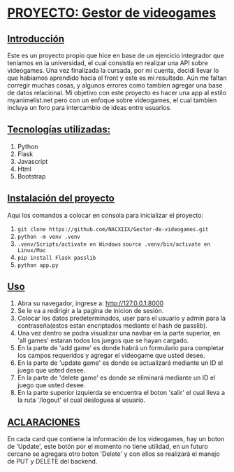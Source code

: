 # <u>**PROYECTO: Gestor de videogames**</u>

## **<u>Introducción</u>**

Este es un proyecto propio que hice en base de un ejercicio integrador que teniamos en la universidad, el cual consistia en realizar una API sobre videogames. Una vez finalizada la cursada, por mi cuenta, decidi llevar lo que habiamos aprendido hacia el front y este es mi resultado. Aún me faltan corregir muchas cosas, y algunos errores como tambien agregar una base de datos relacional. Mi objetivo con este proyecto es hacer una app al estilo myanimelist.net pero con un enfoque sobre videogames, el cual tambien incluya un foro para intercambio de ideas entre usuarios.


## <u>Tecnologías utilizadas:</u>
1. Python
2. Flask
3. Javascript
3. Html
4. Bootstrap

## <u>Instalación del proyecto</u>

Aqui los comandos a colocar en consola para inicializar el proyecto:</br>
1. `git clone https://github.com/NACXIIX/Gestor-de-videogames.git`
2. `python -m venv .venv`
3. `.venv/Scripts/activate en Windows`
`source .venv/bin/activate en Linux/Mac` 
4. `pip install Flask passlib`
5. `python app.py`

## <u>Uso</u>

1. Abra su navegador, ingrese a: http://127.0.0.1:8000
2. Se le va a redirigir a la pagina de inicion de sesión.
3. Colocar los datos predeterminados, user para el usuario y admin para la contraseña(estos estan encriptados mediante el hash de passlib).
4. Una vez dentro se podra visualizar una navbar en la parte superior, en 'all games' estaran todos los juegos que se hayan cargado.
5. En la parte de 'add game' es donde habrá un formulario para completar los campos requeridos y agregar el videogame que usted desee.
6. En la parte de 'update game' es donde se actualizará mediante un ID el juego que usted desee.
7. En la parte de 'delete game' es donde se eliminará mediante un ID el juego que usted desee.
8. En la parte superior izquierda se encuentra el boton 'salir' el cual lleva a la ruta '/logout' el cual desloguea al usuario.

## <u>ACLARACIONES</u>

En cada card que contiene la información de los videogames, hay un boton de 'Update', este botón por el momento no tiene utilidad, en un futuro cercano se agregara otro boton 'Delete' y con ellos se realizará el manejo de PUT y DELETE del backend.